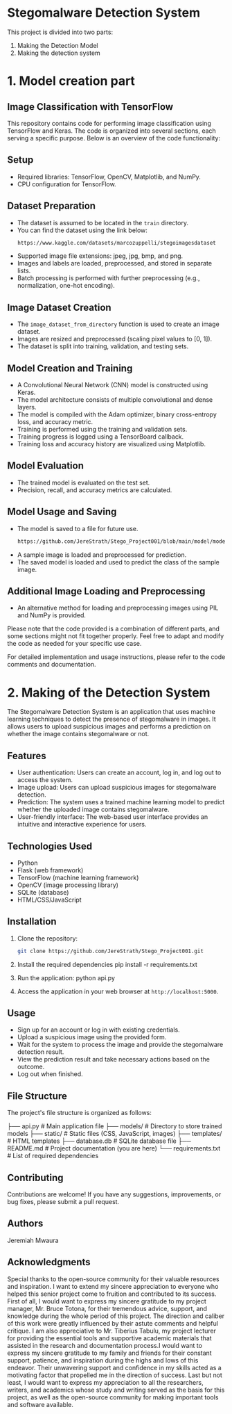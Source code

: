 # Stegomalware Detection System

This project is divided into two parts:
1. Making the Detection Model
2. Making the detection system

# 1. Model creation part

## Image Classification with TensorFlow

This repository contains code for performing image classification using TensorFlow and Keras. The code is organized into several sections, each serving a specific purpose. Below is an overview of the code functionality:

## Setup

- Required libraries: TensorFlow, OpenCV, Matplotlib, and NumPy.
- CPU configuration for TensorFlow.

## Dataset Preparation

- The dataset is assumed to be located in the `train` directory.
- You can find the dataset using the link below:
  ``` bash
  https://www.kaggle.com/datasets/marcozuppelli/stegoimagesdataset
- Supported image file extensions: jpeg, jpg, bmp, and png.
- Images and labels are loaded, preprocessed, and stored in separate lists.
- Batch processing is performed with further preprocessing (e.g., normalization, one-hot encoding).

## Image Dataset Creation

- The `image_dataset_from_directory` function is used to create an image dataset.
- Images are resized and preprocessed (scaling pixel values to [0, 1]).
- The dataset is split into training, validation, and testing sets.

## Model Creation and Training

- A Convolutional Neural Network (CNN) model is constructed using Keras.
- The model architecture consists of multiple convolutional and dense layers.
- The model is compiled with the Adam optimizer, binary cross-entropy loss, and accuracy metric.
- Training is performed using the training and validation sets.
- Training progress is logged using a TensorBoard callback.
- Training loss and accuracy history are visualized using Matplotlib.

## Model Evaluation

- The trained model is evaluated on the test set.
- Precision, recall, and accuracy metrics are calculated.

## Model Usage and Saving

- The model is saved to a file  for future use.
  ``` bash
  https://github.com/JereStrath/Stego_Project001/blob/main/model/modelfinal.h5
- A sample image is loaded and preprocessed for prediction.
- The saved model is loaded and used to predict the class of the sample image.

## Additional Image Loading and Preprocessing

- An alternative method for loading and preprocessing images using PIL and NumPy is provided.

Please note that the code provided is a combination of different parts, and some sections might not fit together properly. Feel free to adapt and modify the code as needed for your specific use case.

For detailed implementation and usage instructions, please refer to the code comments and documentation.


# 2. Making of the Detection System

The Stegomalware Detection System is an application that uses machine learning techniques to detect the presence of stegomalware in images. It allows users to upload suspicious images and performs a prediction on whether the image contains stegomalware or not.

## Features

- User authentication: Users can create an account, log in, and log out to access the system.
- Image upload: Users can upload suspicious images for stegomalware detection.
- Prediction: The system uses a trained machine learning model to predict whether the uploaded image contains stegomalware.
- User-friendly interface: The web-based user interface provides an intuitive and interactive experience for users.

## Technologies Used

- Python
- Flask (web framework)
- TensorFlow (machine learning framework)
- OpenCV (image processing library)
- SQLite (database)
- HTML/CSS/JavaScript

## Installation

1. Clone the repository:

   ```bash
   git clone https://github.com/JereStrath/Stego_Project001.git

2. Install the required dependencies
   pip install -r requirements.txt

3. Run the application:
   python api.py

4. Access the application in your web browser at `http://localhost:5000`.

## Usage
- Sign up for an account or log in with existing credentials.
- Upload a suspicious image using the provided form.
- Wait for the system to process the image and provide the stegomalware detection result.
- View the prediction result and take necessary actions based on the outcome.
- Log out when finished.

## File Structure
The project's file structure is organized as follows:

├── api.py                  # Main application file
├── models/                 # Directory to store trained models
├── static/                 # Static files (CSS, JavaScript, images)
├── templates/              # HTML templates
├── database.db             # SQLite database file
├── README.md               # Project documentation (you are here)
└── requirements.txt        # List of required dependencies

## Contributing 
Contributions are welcome! If you have any suggestions, improvements, or bug fixes, please submit a pull request.

## Authors 
Jeremiah Mwaura

## Acknowledgments
Special thanks to the open-source community for their valuable resources and inspiration. I want to extend my sincere appreciation to everyone who helped this senior project come to fruition and contributed to its success. First of all, I would want to express my sincere gratitude to my project manager, Mr. Bruce Totona, for their tremendous advice, support, and knowledge during the whole period of this project. The direction and caliber of this work were greatly influenced by their astute comments and helpful critique. I am also appreciative to Mr. Tiberius Tabulu, my project lecturer for providing the essential tools and supportive academic materials that assisted in the research and documentation process.I would want to express my sincere gratitude to my family and friends for their constant support, patience, and inspiration during the highs and lows of this endeavor. Their unwavering support and confidence in my skills acted as a motivating factor that propelled me in the direction of success. Last but not least, I would want to express my appreciation to all the researchers, writers, and academics whose study and writing served as the basis for this project, as well as the open-source community for making important tools and software available. 

